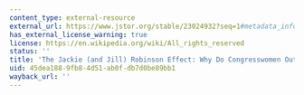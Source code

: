 ```yaml
---
content_type: external-resource
external_url: https://www.jstor.org/stable/23024932?seq=1#metadata_info_tab_contents
has_external_license_warning: true
license: https://en.wikipedia.org/wiki/All_rights_reserved
status: ''
title: 'The Jackie (and Jill) Robinson Effect: Why Do Congresswomen Outperform Congressmen?'
uid: 45dea188-9fb8-4d51-ab0f-db7d0be89bb1
wayback_url: ''
---
```

